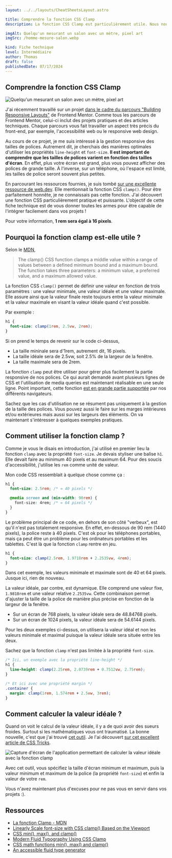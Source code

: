 ```yaml
---
layout: ../../layouts/CheatSheetsLayout.astro

title: Comprendre la fonction CSS Clamp
description: La fonction CSS Clamp est particulièrement utile. Nous nous en servons chez NX Academy pour rendre les polices responsives. En une ligne, vous pouvez adapter la taille de la police sur vos différentes formats. Pratique, non ?

imgAlt: Quelqu'un mesurant un salon avec un mètre, pixel art
imgSrc: /homme-mesure-salon.webp

kind: Fiche technique
level: Intermédiaire
author: Thomas
draft: false
publishedDate: 07/17/2024
---
```


<article>

# Comprendre la fonction CSS Clamp

![Quelqu'un mesurant un salon avec un mètre, pixel art](/homme-mesure-salon.webp)

J'ai récemment travaillé sur un projet [dans le cadre du parcours "Building Responsive Layouts"](https://www.frontendmentor.io/learning-paths/building-responsive-layouts--z1qCXVqkD) de Frontend Mentor. Comme tous les parcours de Frontend Mentor, celui-ci inclut des projets pratiques et des articles techniques. Chaque parcours vous fait travailler un aspect très précis du front-end, par exemple, l'accessibilité web ou le responsive web design.

Au cours de ce projet, je me suis intéressé à la gestion responsive des tailles de polices. Autrement dit, je cherchais des manières optimales d'utiliser les propriétés `line-height` et `font-size`. **Il est important de comprendre que les tailles de polices varient en fonction des tailles d'écran**. En effet, plus votre écran est grand, plus vous pouvez afficher des polices de grande taille. À l'inverse, sur un téléphone, où l'espace est limité, les tailles de police seront souvent plus petites.

En parcourant les ressources fournies, je suis tombé [sur une excellente ressource de web.dev](https://web.dev/learn/design/typography). Elle mentionnait la fonction CSS `clamp()`. Pour être parfaitement honnête, je ne connaissais pas cette fonction. J'ai découvert une fonction CSS particulièrement pratique et puissante. L'objectif de cette fiche technique est de vous donner toutes les armes pour être capable de l'intégrer facilement dans vos projets !

Pour votre information, **1 rem sera égal à 16 pixels**.

## Pourquoi la fonction clamp est-elle utile ?

Selon le [MDN](https://developer.mozilla.org/en-US/docs/Web/CSS/clamp), 

> The clamp() CSS function clamps a middle value within a range of values between a defined minimum bound and a maximum bound. The function takes three parameters: a minimum value, a preferred value, and a maximum allowed value.

La fonction CSS `clamp()` permet de définir une valeur en fonction de trois paramètres : une valeur minimale, une valeur idéale et une valeur maximale. Elle assure ainsi que la valeur finale reste toujours entre la valeur minimale et la valeur maximale en visant la valeur idéale quand c'est possible.


Par exemple :

```css
h1 {
  font-size: clamp(1rem, 2.5vw, 2rem);
}
```

Si on prend le temps de revenir sur le code ci-dessus,

- La taille mininale sera d'1rem, autrement dit, 16 pixels.
- La taille idéale sera de 2.5vw, soit 2.5% de la largeur de la fenêtre.
- La taille maximale sera de 2rem.


La fonction `clamp` peut être utiliser pour gérer plus facilement la partie responsive de nos polices. Ce qui aurait demandé avant plusieurs lignes de CSS et l'utilisation de media queries est maintenant réalisable en une seule ligne. Point important, cette fonction [est en grande partie supportée](https://caniuse.com/css-math-functions) par nos différents navigateurs.

Sachez que les cas d'utilisation ne se résument pas uniquement à la gestion de la taille des polices. Vous pouvez aussi le faire sur les marges intérieures et/ou extérieures mais aussi sur les largeurs des éléments. On va maintenant s'intéresser à quelques exemples pratiques.


## Comment utiliser la fonction clamp ?

Comme je vous le disais en introduction, j'ai utilisé en premier lieu la fonction `clamp` avec la propriété `font-size`. Je devais styliser une balise `h1`. Elle devait faire au minimum 40 pixels et au maximum 64. Pour des soucis d'accessibilité, j'utilise les `rem` comme unité de valeur.

Mon code CSS ressemblait à quelque chose comme ça : 

```css
h1 {
  font-size: 2.5rem; /* = 40 pixels */

  @media screen and (min-width: 90rem) {
    font-size: 4rem; /* = 64 pixels */
  }
}
```

Le problème principal de ce code, en dehors de son côté "verbeux", est qu'il n'est pas totalement responsive. En effet, en-dessous de 90 rem (1440 pixels), la police reste à 40 pixels. C'est ok pour les téléphones portables, mais ça peut être un problème pour les ordinateurs portables et les tablettes. C'est là que la fonction `clamp` rentre en jeu.


```css
h1 {
  font-size: clamp(2.5rem, 1.9718rem + 2.2535vw, 4rem);
}
```

Dans cet exemple, les valeurs minimale et maximale sont de 40 et 64 pixels. Jusque ici, rien de nouveau.

La valeur idéale, par contre, est dynamique. Elle comprend une valeur fixe, `1.9818rem` et une valeur relative `2.2535vw`. Cette combinaison permet d'ajuster la taille de la police de manière plus précise en fonction de la largeur de la fenêtre.

- Sur un écran de 768 pixels, la valeur idéale sera de 48.84768 pixels. 
- Sur un écran de 1024 pixels, la valeur idéale sera de 54.6144 pixels.

Pour les deux exemples ci-dessus, on utilisera la valeur idéal et non les valeurs minimale et maximal puisque la valeur idéale sera située entre les deux.


Sachez que la fonction `clamp` n'est pas limitée à la propriété `font-size`.

```css
/* Ici, un exemple avec la propriété line-height */
h1 {
  line-height: clamp(2.25rem, 2.0739rem + 0.7512vw, 2.75rem);
}

/* Et ici avec une propriété margin */
.container {
  margin: clamp(1rem, 1.574rem + 2.5vw, 3rem);
}
```

## Comment calculer la valeur idéale ?

Quand on voit le calcul de la valeur idéale, il y a de quoi avoir des sueurs froides. Surtout si les mathématiques vous ont traumatisé. La bonne nouvelle, c'est que j'ai trouvé [cet outil](https://fluid.style/type?min=1&max=1.125&min-bp=2&max-bp=90&unit=%22rem%22). Je l'ai découvert [sur cet excellent article de CSS Tricks](https://css-tricks.com/linearly-scale-font-size-with-css-clamp-based-on-the-viewport/).


![Capture d'écran de l'application permettant de calculer la valeur idéale avec la fonction clamp](/screenshot-app-calcul-valeur-ideal.png)


Avec cet outil, vous spécifiez la taille d'écran minimum et maximum, puis la valeur minimum et maximum de la police (la propriété `font-size`) et enfin la valeur de votre `rem`.

Vous n'avez maintenant plus d'excuses pour ne pas vous en servir dans vos projets :).


## Ressources

- [La fonction Clamp - MDN](https://developer.mozilla.org/fr/docs/Web/CSS/clamp)
- [Linearly Scale font-size with CSS clamp() Based on the Viewport](https://css-tricks.com/linearly-scale-font-size-with-css-clamp-based-on-the-viewport/)
- [CSS min(), max(), and clamp()](https://web.dev/articles/min-max-clamp)
- [Modern Fluid Typography Using CSS Clamp](https://www.smashingmagazine.com/2022/01/modern-fluid-typography-css-clamp/)
- [CSS math functions min(), max() and clamp()](https://caniuse.com/css-math-functions)
- [An accessible fluid type generator](https://fluid.style/type?min=1&max=1.125&min-bp=2&max-bp=90&unit=%22rem%22)

</article>
